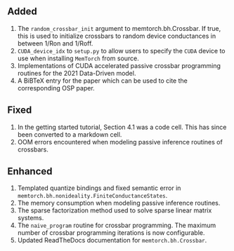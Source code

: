 ## Added
1. The `random_crossbar_init` argument to memtorch.bh.Crossbar. If true, this is used to initialize crossbars to random device conductances in between 1/Ron and 1/Roff.
2. `CUDA_device_idx` to `setup.py` to allow users to specify the `CUDA` device to use when installing `MemTorch` from source.
3. Implementations of CUDA accelerated passive crossbar programming routines for the 2021 Data-Driven model.
4. A BiBTeX entry for the paper which can be used to cite the corresponding OSP paper.

## Fixed
1. In the getting started tutorial, Section 4.1 was a code cell. This has since been converted to a markdown cell.
2. OOM errors encountered when modeling passive inference routines of crossbars.

## Enhanced

1. Templated quantize bindings and fixed semantic error in `memtorch.bh.nonideality.FiniteConductanceStates`.
2. The memory consumption when modeling passive inference routines.
3. The sparse factorization method used to solve sparse linear matrix systems.
4. The `naive_program` routine for crossbar programming. The maximum number of crossbar programming iterations is now configurable.
5. Updated ReadTheDocs documentation for `memtorch.bh.Crossbar`.